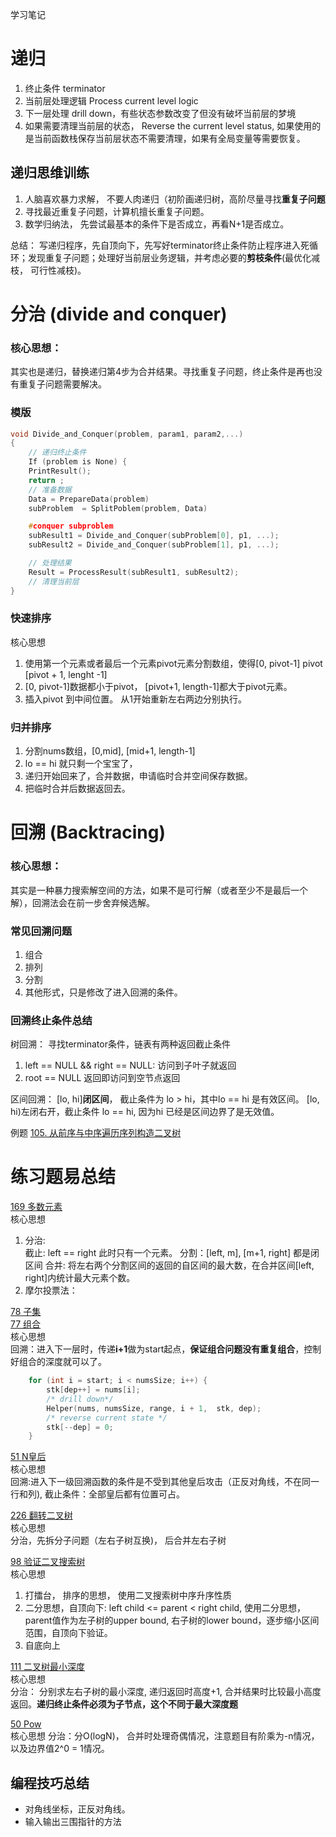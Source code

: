 学习笔记

# 递归 
 1. 终止条件 terminator 
 2. 当前层处理逻辑 Process current level logic
 3. 下一层处理 drill down，有些状态参数改变了但没有破坏当前层的梦境
 4. 如果需要清理当前层的状态， Reverse the current level status,  如果使用的是当前函数栈保存当前层状态不需要清理，如果有全局变量等需要恢复。
## 递归思维训练
 1. 人脑喜欢暴力求解， 不要人肉递归（初阶画递归树，高阶尽量寻找**重复子问题**
 2. 寻找最近重复子问题，计算机擅长重复子问题。 
 3. 数学归纳法， 先尝试最基本的条件下是否成立，再看N+1是否成立。

总结： 写递归程序，先自顶向下，先写好terminator终止条件防止程序进入死循环；发现重复子问题；处理好当前层业务逻辑，并考虑必要的**剪枝条件**(最优化减枝， 可行性减枝)。
# 分治 (divide and conquer)

### 核心思想： 
其实也是递归，替换递归第4步为合并结果。寻找重复子问题，终止条件是再也没有重复子问题需要解决。
### 模版
``` C
void Divide_and_Conquer(problem, param1, param2,...)
{
    // 递归终止条件
    If (problem is None) {
    PrintResult();
    return ;
    // 准备数据
    Data = PrepareData(problem)
    subProblem  = SplitPoblem(problem, Data)

    #conquer subproblem
    subResult1 = Divide_and_Conquer(subProblem[0], p1, ...);
    subResult2 = Divide_and_Conquer(subProblem[1], p1, ...);

    // 处理结果
    Result = ProcessResult(subResult1, subResult2);
    // 清理当前层
}
```
### 快速排序
核心思想  
1. 使用第一个元素或者最后一个元素pivot元素分割数组，使得[0, pivot-1]  pivot  [pivot + 1, lenght -1]
2. [0, pivot-1]数据都小于pivot， [pivot+1, length-1]都大于pivot元素。
3. 插入pivot 到中间位置。
从1开始重新左右两边分别执行。

### 归并排序
1. 分割nums数组，[0,mid], [mid+1, length-1]
2. lo == hi 就只剩一个宝宝了，
3. 递归开始回来了，合并数据，申请临时合并空间保存数据。
4. 把临时合并后数据返回去。


# 回溯 (Backtracing)
### 核心思想： 
其实是一种暴力搜索解空间的方法，如果不是可行解（或者至少不是最后一个解），回溯法会在前一步舍弃候选解。
### 常见回溯问题
1. 组合
2. 排列
3. 分割
4. 其他形式，只是修改了进入回溯的条件。
### 回溯终止条件总结
树回溯： 寻找terminator条件，链表有两种返回截止条件    
1. left == NULL && right == NULL:  访问到子叶子就返回
2. root == NULL 返回即访问到空节点返回  

区间回溯：
[lo, hi]**闭区间**， 截止条件为 lo > hi，其中lo == hi 是有效区间。
[lo, hi)左闭右开，截止条件 lo == hi, 因为hi 已经是区间边界了是无效值。

例题 [105. 从前序与中序遍历序列构造二叉树](https://leetcode-cn.com/problems/construct-binary-tree-from-preorder-and-inorder-traversal/) 

# 练习题易总结
[169 多数元素](https://leetcode-cn.com/problems/majority-element/)  
核心思想  
1. 分治:   
      截止: left == right 此时只有一个元素。 
      分割：[left, m], [m+1, right] 都是闭区间
      合并: 将左右两个分割区间的返回的自区间的最大数，在合并区间[left, right]内统计最大元素个数。
2. 摩尔投票法：  
 
[78 子集](https://leetcode-cn.com/problems/subsets/)  
[77 组合](https://leetcode-cn.com/problems/combinations/)  
核心思想  
回溯：进入下一层时，传递**i+1**做为start起点，**保证组合问题没有重复组合**，控制好组合的深度就可以了。
``` C
    for (int i = start; i < numsSize; i++) {
        stk[dep++] = nums[i];
        /* drill down*/
        Helper(nums, numsSize, range, i + 1,  stk, dep);
        /* reverse current state */
        stk[--dep] = 0;
    }
```
[51 N皇后](https://leetcode-cn.com/problems/n-queens/)  
核心思想  
回溯:进入下一级回溯函数的条件是不受到其他皇后攻击（正反对角线，不在同一行和列), 截止条件：全部皇后都有位置可占。

[226 翻转二叉树](https://leetcode-cn.com/problems/invert-binary-tree/)  
核心思想  
分治，先拆分子问题（左右子树互换)， 后合并左右子树 

[98 验证二叉搜索树](https://leetcode-cn.com/problems/validate-binary-search-tree/)  
核心思想
1. 打擂台， 排序的思想， 使用二叉搜索树中序升序性质
2. 二分思想，自顶向下: left child  <= parent < right child, 使用二分思想，parent值作为左子树的upper bound, 右子树的lower bound，逐步缩小区间范围，自顶向下验证。
3. 自底向上  

[111 二叉树最小深度](https://leetcode-cn.com/problems/minimum-depth-of-binary-tree/)  
核心思想  
分治： 分别求左右子树的最小深度, 递归返回时高度+1, 合并结果时比较最小高度返回。**递归终止条件必须为子节点，这个不同于最大深度题**

[50 Pow](https://leetcode-cn.com/problems/powx-n/)  
核心思想
分治：分O(logN)， 合并时处理奇偶情况，注意题目有阶乘为-n情况，以及边界值2^0 = 1情况。

## 编程技巧总结
- 对角线坐标，正反对角线。
- 输入输出三围指针的方法
